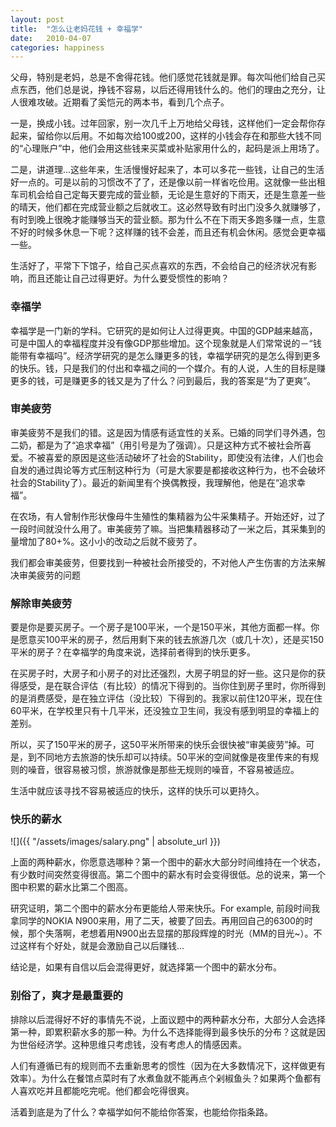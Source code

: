```yaml
---
layout: post
title:  "怎么让老妈花钱 + 幸福学"
date:   2010-04-07
categories: happiness
---
```



父母，特别是老妈，总是不舍得花钱。他们感觉花钱就是罪。每次叫他们给自己买点东西，他们总是说，挣钱不容易，以后还得用钱什么的。他们的理由之充分，让人很难攻破。近期看了奚恺元的两本书，看到几个点子。

一是，换成小钱。过年回家，别一次几千上万地给父母钱，这样他们一定会帮你存起来，留给你以后用。不如每次给100或200，这样的小钱会存在和那些大钱不同的“心理账户”中，他们会用这些钱来买菜或补贴家用什么的，起码是派上用场了。

二是，讲道理...这些年来，生活慢慢好起来了，本可以多花一些钱，让自己的生活好一点的。可是以前的习惯改不了了，还是像以前一样省吃俭用。这就像一些出租车司机会给自己定每天要完成的营业额，无论是生意好的下雨天，还是生意差一些的晴天，他们都在完成营业额之后就收工。这必然导致有时出门没多久就赚够了，有时到晚上很晚才能赚够当天的营业额。那为什么不在下雨天多跑多赚一点，生意不好的时候多休息一下呢？这样赚的钱不会差，而且还有机会休闲。感觉会更幸福一些。

生活好了，平常下下馆子，给自己买点喜欢的东西，不会给自己的经济状况有影响，而且还能让自己过得更好。为什么要受惯性的影响？
<h3>幸福学</h3>
幸福学是一门新的学科。它研究的是如何让人过得更爽。中国的GDP越来越高，可是中国人的幸福程度并没有像GDP那些增加。这个现象就是人们常常说的－“钱能带有幸福吗”。经济学研究的是怎么赚更多的钱，幸福学研究的是怎么得到更多的快乐。钱，只是我们的付出和幸福之间的一个媒介。有的人说，人生的目标是赚更多的钱，可是赚更多的钱又是为了什么？问到最后，我的答案是“为了更爽”。
<h3>审美疲劳</h3>
审美疲劳不是我们的错。这是因为情感有适宜性的关系。已婚的同学们寻外遇，包二奶，都是为了“追求幸福”（用引号是为了强调）。只是这种方式不被社会所喜爱。不被喜爱的原因是这些活动破坏了社会的Stability，即使没有法律，人们也会自发的通过舆论等方式压制这种行为（可是大家要是都接收这种行为，也不会破坏社会的Stability了）。最近的新闻里有个换偶教授，我理解他，他是在“追求幸福”。

在农场，有人曾制作形状像母牛生殖性的集精器为公牛采集精子。开始还好，过了一段时间就没什么用了。审美疲劳了嘛。当把集精器移动了一米之后，其采集到的量增加了80+%。这小小的改动之后就不疲劳了。

我们都会审美疲劳，但要找到一种被社会所接受的，不对他人产生伤害的方法来解决审美疲劳的问题
<h3>解除审美疲劳</h3>
要是你是要买房子。一个房子是100平米，一个是150平米，其他方面都一样。你是愿意买100平米的房子，然后用剩下来的钱去旅游几次（或几十次），还是买150平米的房子？在幸福学的角度来说，选择前者得到的快乐更多。

在买房子时，大房子和小房子的对比还强烈，大房子明显的好一些。这只是你的获得感受，是在联合评估（有比较）的情况下得到的。当你住到房子里时，你所得到的是消费感受，是在独立评估（没比较）下得到的。我家以前住120平米，现在住60平米，在学校里只有十几平米，还没独立卫生间，我没有感到明显的幸福上的差别。

所以，买了150平米的房子，这50平米所带来的快乐会很快被“审美疲劳”掉。可是，到不同地方去旅游的快乐却可以持续。50平米的空间就像是夜里传来的有规则的噪音，很容易被习惯，旅游就像是那些无规则的噪音，不容易被适应。

生活中就应该寻找不容易被适应的快乐，这样的快乐可以更持久。
<h3>快乐的薪水</h3>
![]({{ "/assets/images/salary.png" | absolute_url }})

上面的两种薪水，你愿意选哪种？第一个图中的薪水大部分时间维持在一个状态，有少数时间突然变得很高。第二个图中的薪水有时会变得很低。总的说来，第一个图中积累的薪水比第二个图高。

研究证明，第二个图中的薪水分布更能给人带来快乐。For example, 前段时间我拿同学的NOKIA N900来用，用了二天，被要了回去。再用回自己的6300的时候，那个失落啊，老想着用N900出去显摆的那段辉煌的时光（MM的目光~）。不过这样有个好处，就是会激励自己以后赚钱...

结论是，如果有自信以后会混得更好，就选择第一个图中的薪水分布。
<h3>别俗了，爽才是最重要的</h3>
排除以后混得好不好的事情先不说，上面议题中的两种薪水分布，大部分人会选择第一种，即累积薪水多的那一种。为什么不选择能得到最多快乐的分布？这就是因为世俗经济学。这种思维只考虑钱，没有考虑人的情感因素。

人们有遵循已有的规则而不去重新思考的惯性（因为在大多数情况下，这样做更有效率）。为什么在餐馆点菜时有了水煮鱼就不能再点个剁椒鱼头？如果两个鱼都有人喜欢吃并且都能吃完呢。他们都会吃得很爽。


活着到底是为了什么？幸福学如何不能给你答案，也能给你指条路。

